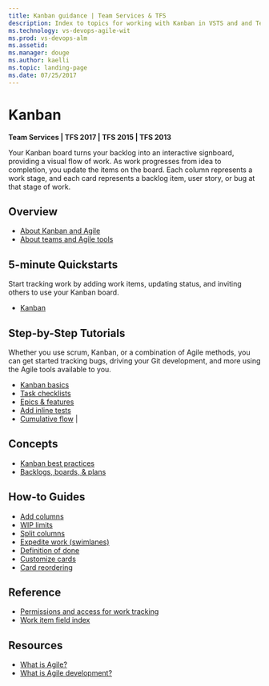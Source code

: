 ```yaml
---
title: Kanban guidance | Team Services & TFS
description: Index to topics for working with Kanban in VSTS and and Team Foundation Server (TFS)  
ms.technology: vs-devops-agile-wit
ms.prod: vs-devops-alm
ms.assetid:  
ms.manager: douge
ms.author: kaelli
ms.topic: landing-page 
ms.date: 07/25/2017
---
```


# Kanban

<b>Team Services | TFS 2017 | TFS 2015 | TFS 2013</b> 

Your Kanban board turns your backlog into an interactive signboard, providing a visual flow of work. As work progresses from idea to completion, you update the items on the board. Each column represents a work stage, and each card represents a backlog item, user story, or bug at that stage of work.  

## Overview  
- [About Kanban and Agile](../../concepts/kanban-agile.md) 
- [About teams and Agile tools](../about-teams-and-settings.md)  
 

## 5-minute Quickstarts  

Start tracking work by adding work items, updating status, and inviting others to use your Kanban board.  

- [Kanban](kanban-quickstart.md)  

## Step-by-Step Tutorials

Whether you use scrum, Kanban, or a combination of Agile methods, you can get started tracking bugs, driving your Git development, and more using the Agile tools available to you. 

- [Kanban basics](kanban-basics.md)
- [Task checklists](add-task-checklists.md)
- [Epics & features](kanban-epics-features-stories.md)
- [Add inline tests](/add-run-update-tests.md)
- [Cumulative flow](../../report/guidance/cumulative-flow.md)  |

## Concepts 
      
- [Kanban best practices](../concepts/best-practices-kanban.md)    
- [Backlogs, boards, & plans](../backlogs-boards-plans.md)   


## How-to Guides

- [Add columns](add-columns.md)  
- [WIP limits](wip-limits.md)  
- [Split columns](split-columns.md)  
- [Expedite work (swimlanes)](expedite-work.md)  
- [Definition of done](definition-of-done.md)  
- [Customize cards](../customize/customize-cards.md)  
- [Card reordering](../customize/reorder-cards.md)  

## Reference   
- [Permissions and access for work tracking](../permissions-access-work-tracking.md) 
- [Work item field index](../guidance/work-item-field.md)    
 
  
## Resources 
- [What is Agile?](https://www.visualstudio.com/learn/what-is-agile/)  
- [What is Agile development?](https://www.visualstudio.com/learn/what-is-agile-development/)  


<!--- 
Add Q&A about Can I add another Kanban board? 
--> 